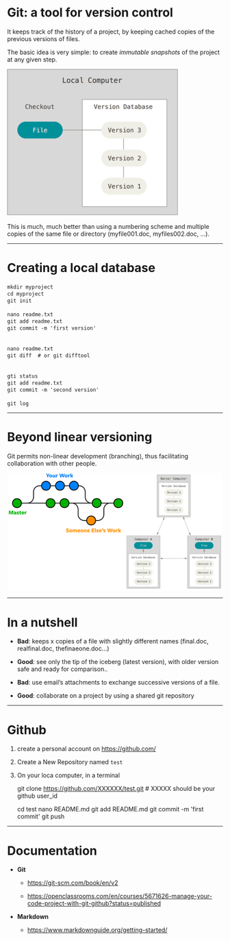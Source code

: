 Git: a tool for version control
===============================


It keeps track of the history of a project, by keeping cached copies of the previous versions of files. 

The basic idea is very simple: to create *immutable snapshots* of the project at any given step.
    
![](images/local_small.png)

This is much, much better than using a numbering scheme and multiple copies of the same file or directory (myfile001.doc, myfiles002.doc, ...). 


---

Creating a local database
=========================


    mkdir myproject
    cd myproject
    git init

    nano readme.txt
    git add readme.txt
    git commit -m 'first version'
    

    nano readme.txt
    git diff  # or git difftool
    

    gti status
    git add readme.txt
    git commit -m 'second version'

    git log


---


Beyond linear versioning
========================

Git permits non-linear development (branching), thus facilitating collaboration with other people.

![](images/collab.png)

----

In a nutshell
=============

-  **Bad**: keeps x copies of a file with slightly different names (final.doc, realfinal.doc, thefinaeone.doc...)

-  **Good**: see only the tip of the iceberg (latest version), with older version safe and ready for comparison..

-  **Bad**: use email’s attachments to exchange successive versions of a file.

-  **Good**: collaborate on a project by using a shared git repository


----

Github
=======

1. create a personal account on https://github.com/
 
2. Create a New Repository named `test`

3. On your loca computer, in a terminal

    git clone https://github.com/XXXXXX/test.git   # XXXXX should be your github user_id

    cd test
    nano README.md
    git add README.md
    git commit -m 'first commit'
    git push
    

---

Documentation
=============

- **Git**

   * https://git-scm.com/book/en/v2

   * https://openclassrooms.com/en/courses/5671626-manage-your-code-project-with-git-github?status=published


- **Markdown**

   * https://www.markdownguide.org/getting-started/
